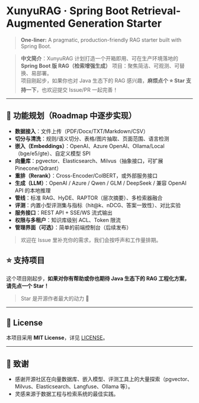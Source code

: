 # XunyuRAG · Spring Boot Retrieval-Augmented Generation Starter

> **One-liner:** A pragmatic, production-friendly RAG starter built with Spring Boot.

> **中文简介**：XunyuRAG 计划打造一个开箱即用、可在生产环境落地的 **Spring Boot 版 RAG（检索增强生成）** 项目：聚焦简洁、可观测、可替换、易部署。  
> 项目刚起步，如果你也对 Java 生态下的 RAG 感兴趣，**麻烦点个 ⭐ Star 支持一下**，也欢迎提交 Issue/PR 一起完善！

---

## 🧱 功能规划（Roadmap 中逐步实现）

- **数据接入**：文件上传（PDF/Docx/TXT/Markdown/CSV）
- **切分与清洗**：规则/语义切分、表格/图片抽取、页面范围、语言检测
- **嵌入（Embeddings）**：OpenAI、Azure OpenAI、Ollama/Local（bge/e5/gte）、自定义模型 SPI
- **向量库**：pgvector、Elasticsearch、Milvus（抽象接口，可扩展 Pinecone/Qdrant）
- **重排（Rerank）**：Cross-Encoder/ColBERT，或外部服务接口
- **生成（LLM）**：OpenAI / Azure / Qwen / GLM / DeepSeek / 兼容 OpenAI API 的本地推理
- **管线**：标准 RAG、HyDE、RAPTOR（层次摘要）、多检索器融合
- **评测**：内置小型评测集与指标（hit@k、nDCG、答案一致性）、对比实验
- **服务接口**：REST API + SSE/WS 流式输出
- **权限与多租户**：知识库级别 ACL、Token 限流
- **管理界面（可选）**：简单的前端控制台（后续发布）

> 欢迎在 Issue 里补充你的需求，我们会按呼声和工作量排期。


## ⭐ 支持项目

这个项目刚起步，**如果对你有帮助或你也期待 Java 生态下的 RAG 工程化方案，请先点一个 Star！**  
> Star 是开源作者最大的动力 🙌

---

## 📄 License

本项目采用 **MIT License**，详见 [LICENSE](LICENSE)。

---

## 📝 致谢

- 感谢开源社区在向量数据库、嵌入模型、评测工具上的大量探索（pgvector、Milvus、Elasticsearch、Langfuse、Ollama 等）。
- 灵感来源于数据工程与检索系统的最佳实践。
